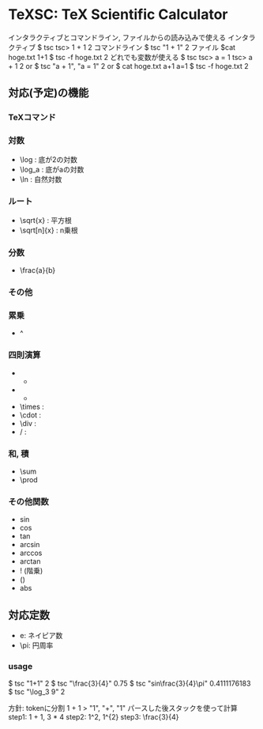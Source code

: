 # TeXSC: TeX Scientific Calculator

インタラクティブとコマンドライン, ファイルからの読み込みで使える
インタラクティブ
$ tsc
tsc> 1 + 1
2
コマンドライン
$ tsc "1 + 1"
2
ファイル
$cat hoge.txt
1+1
$ tsc -f hoge.txt
2
どれでも変数が使える
$ tsc
tsc> a = 1
tsc> a + 1
2
or
$ tsc "a + 1",  "a = 1"
2
or 
$ cat hoge.txt
a+1
a=1
$ tsc -f hoge.txt
2

## 対応(予定)の機能
### TeXコマンド
### 対数
- \log : 底が2の対数
- \log_a : 底がaの対数
- \ln : 自然対数 
### ルート
- \sqrt{x} : 平方根
- \sqrt[n]{x} : n乗根
### 分数
- \frac{a}{b}
### その他
### 累乗
- ^
### 四則演算
- +
- -
- \times : 
- \cdot :
- \div :
- / :
### 和, 積
- \sum
- \prod
### その他関数
- sin
- cos
- tan
- arcsin
- arccos
- arctan
- ! (階乗)
- ()
- abs

## 対応定数
- e: ネイピア数
- \pi: 円周率

### usage
$ tsc "1+1"
2
$ tsc "\frac{3}{4}"
0.75
$ tsc "sin\frac{3}{4}\pi"
0.4111176183
$ tsc "\log_3 9"
2

方針: 
tokenに分割 1 + 1 > "1", "+", "1"
パースした後スタックを使って計算
step1: 1 + 1, 3 * 4
step2: 1^2, 1^{2}
step3: \frac{3}{4}
